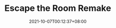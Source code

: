 ---
title: "Escape the Room Remake"
ogTitle: "Escape the Room Remake | Hui En &quot;Willake&quot; Lin"
ogDescription: ""
date: 2021-10-07T00:12:37+08:00
draft: true
preview: "/images/projects/escape-the-room-remake/intro_preview.jpg"
projecttype: "Side"
teamsize: 2
toolsused: ["Unreal", "Blueprint"]
role: "GamePlay Programmer"
type: "page"
layout: "projects/escape-the-room-remake"
order: 2
---